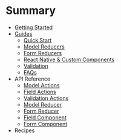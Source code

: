 # Summary

* [Getting Started](README.md)
* [Guides](guides.md)
   * [Quick Start](step_by_step.md)
   * [Model Reducers](model_reducers.md)
   * [Form Reducers](form_reducers.md)
   * [React Native & Custom Components](react_native_&_custom_components.md)
   * [Validation](validation.md)
   * [FAQs](faqs.md)
* API Reference
   * [Model Actions](model_actions.md)
   * [Field Actions](field_actions.md)
   * [Validation Actions](validation_actions.md)
   * [Model Reducer](model_reducer.md)
   * [Form Reducer](form_reducer.md)
   * [Field Component](field_component.md)
   * [Form Component](form_component.md)
* Recipes

